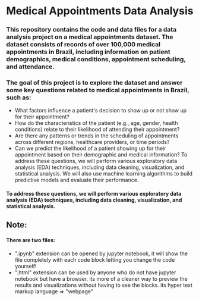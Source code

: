 # Medical Appointments Data Analysis



### This repository contains the code and data files for a data analysis project on a medical appointments dataset. The dataset consists of records of over 100,000 medical appointments in Brazil, including information on patient demographics, medical conditions, appointment scheduling, and attendance.

### The goal of this project is to explore the dataset and answer some key questions related to medical appointments in Brazil, such as:

- What factors influence a patient's decision to show up or not show up for their appointment?
- How do the characteristics of the patient (e.g., age, gender, health conditions) relate to their likelihood of attending their appointment?
- Are there any patterns or trends in the scheduling of appointments across different regions, healthcare providers, or time periods?
- Can we predict the likelihood of a patient showing up for their appointment based on their demographic and medical information?
To address these questions, we will perform various exploratory data analysis (EDA) techniques, including data cleaning, visualization, and statistical analysis. We will also use machine learning algorithms to build predictive models and evaluate their performance.

#### <b>To address these questions, we will perform various exploratory data analysis (EDA) techniques, including data cleaning, visualization, and statistical analysis.</b>


## Note:

#### There are two files:
- ".ipynb" extension can be opened by jupyter notebook, it will show the file completely with each code block letting you change the code yourself!
- ".html" extension can be used by anyone who do not have jupyter notebook but have a browser. its more of a cleaner way to preview the results and visualizations without having to see the blocks. its hyper text markup language => "webpage"
